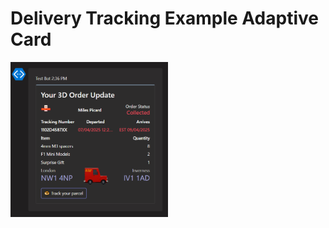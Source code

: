 # Delivery Tracking Example Adaptive Card
 <p align="center">
 <img src="DeliveryTrackingExample-image.png" align="left" width="50%"/>
</p>
 

